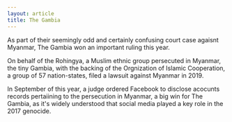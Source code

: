 ```yaml
---
layout: article
title: The Gambia
---
```

As part of their seemingly odd and certainly confusing court case agaisnt Myanmar, The Gambia won an important ruling this year.

On behalf of the Rohingya, a Muslim ethnic group persecuted in Myanmar, the tiny Gambia, with the backing of the Orgnization of Islamic Cooperation, a group of 57 nation-states, filed a lawsuit against Myanmar in 2019.

In September of this year, a judge ordered Facebook to disclose acocunts records pertaiining to the persecution in Myanmar, a big win for The Gambia, as it's widely understood that social media played a key role in the 2017 genocide.
